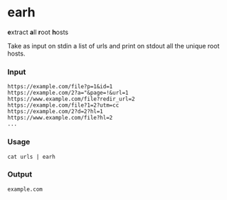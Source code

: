 # earh

**e**xtract **a**ll **r**oot **h**osts

Take as input on stdin a list of urls and print on stdout all the unique root hosts.

### Input

```
https://example.com/file?p=1&id=1
https://example.com/2?a="&page=!&url=1
https://www.example.com/file?redir_url=2
https://example.com/file?1=2?utm=cc
https://example.com/2?d=2?hl=1
https://www.example.com/file?hl=2
...
```

### Usage

`cat urls | earh`

### Output

```
example.com
```
